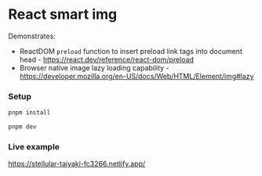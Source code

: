 # React smart img

Demonstrates:

- ReactDOM `preload` function to insert preload link tags into document head - https://react.dev/reference/react-dom/preload
- Browser native image lazy loading capability - https://developer.mozilla.org/en-US/docs/Web/HTML/Element/img#lazy

### Setup

```bash
pnpm install

pnpm dev
```

### Live example

https://stellular-taiyaki-fc3266.netlify.app/
